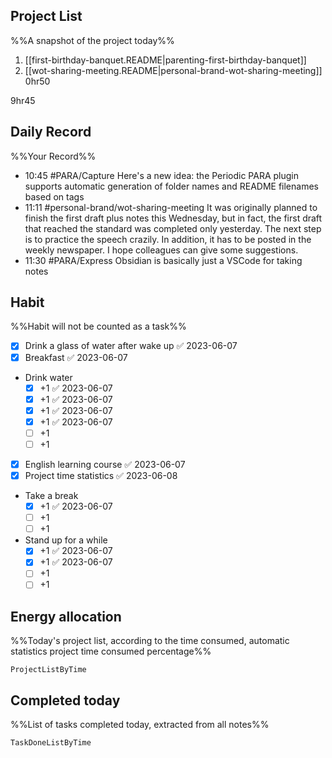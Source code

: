 ## Project List
%%A snapshot of the project today%%
1. [[first-birthday-banquet.README|parenting-first-birthday-banquet]]
2. [[wot-sharing-meeting.README|personal-brand-wot-sharing-meeting]] 0hr50

9hr45

## Daily Record
%%Your Record%%
- 10:45 #PARA/Capture Here's a new idea: the Periodic PARA plugin supports automatic generation of folder names and README filenames based on tags
- 11:11 #personal-brand/wot-sharing-meeting It was originally planned to finish the first draft plus notes this Wednesday, but in fact, the first draft that reached the standard was completed only yesterday. The next step is to practice the speech crazily. In addition, it has to be posted in the weekly newspaper. I hope colleagues can give some suggestions.
- 11:30 #PARA/Express Obsidian is basically just a VSCode for taking notes
## Habit
%%Habit will not be counted as a task%%
- [x] Drink a glass of water after wake up ✅ 2023-06-07
- [x] Breakfast ✅ 2023-06-07
- Drink water
	- [x] +1 ✅ 2023-06-07
	- [x] +1 ✅ 2023-06-07
	- [x] +1 ✅ 2023-06-07
	- [x] +1 ✅ 2023-06-07
	- [ ] +1
	- [ ] +1
- [x] English learning course ✅ 2023-06-07
- [x] Project time statistics ✅ 2023-06-08
- Take a break
	- [x] +1 ✅ 2023-06-07
	- [ ] +1
	- [ ] +1
- Stand up for a while
	- [x] +1 ✅ 2023-06-07
	- [x] +1 ✅ 2023-06-07
	- [ ] +1
	- [ ] +1
	
## Energy allocation
%%Today's project list, according to the time consumed, automatic statistics project time consumed percentage%%
```PeriodicPARA
ProjectListByTime
```

## Completed today
%%List of tasks completed today, extracted from all notes%%
```PeriodicPARA
TaskDoneListByTime
```
